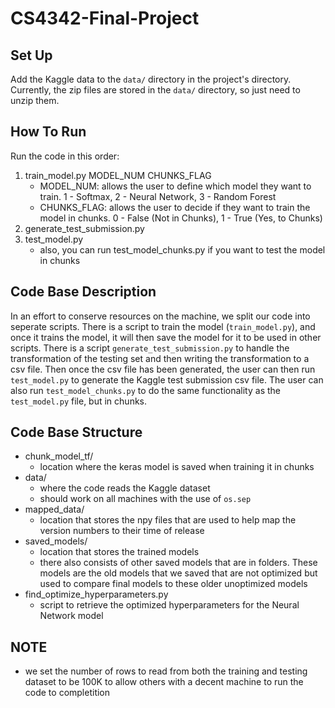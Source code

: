 # CS4342-Final-Project

## Set Up
Add the Kaggle data to the ```data/``` directory in the project's directory. Currently, the zip files are stored in the ```data/``` directory, so just need to unzip them.

## How To Run
Run the code in this order:
1. train_model.py MODEL_NUM CHUNKS_FLAG
    * MODEL_NUM: allows the user to define which model they want to train. 1 - Softmax, 2 - Neural Network, 3 - Random Forest
    * CHUNKS_FLAG: allows the user to decide if they want to train the model in chunks. 0 - False (Not in Chunks), 1 - True (Yes, to Chunks)
2. generate_test_submission.py 
3. test_model.py
    - also, you can run test_model_chunks.py if you want to test the model in chunks 

## Code Base Description
In an effort to conserve resources on the machine, we split our code into seperate scripts. There is a script to train the model (```train_model.py```), and once it trains the model, it will then save the model for it to be used in other scripts. There is a script ```generate_test_submission.py``` to handle the transformation of the testing set and then writing the transformation to a csv file. Then once the csv file has been generated, the user can then run ```test_model.py``` to generate the Kaggle test submission csv file. The user can also run ```test_model_chunks.py``` to do the same functionality as the ```test_model.py``` file, but in chunks. 

## Code Base Structure
* chunk_model_tf/
    * location where the keras model is saved when training it in chunks
* data/
    * where the code reads the Kaggle dataset
    * should work on all machines with the use of ```os.sep```
* mapped_data/
    * location that stores the npy files that are used to help map the version numbers to their time of release
* saved_models/
    * location that stores the trained models
    * there also consists of other saved models that are in folders. These models are the old models that we saved that are not optimized but used to compare final models to these older unoptimized models
* find_optimize_hyperparameters.py
    * script to retrieve the optimized hyperparameters for the Neural Network model

## NOTE
* we set the number of rows to read from both the training and testing dataset to be 100K to allow others with a decent machine to run the code to completition